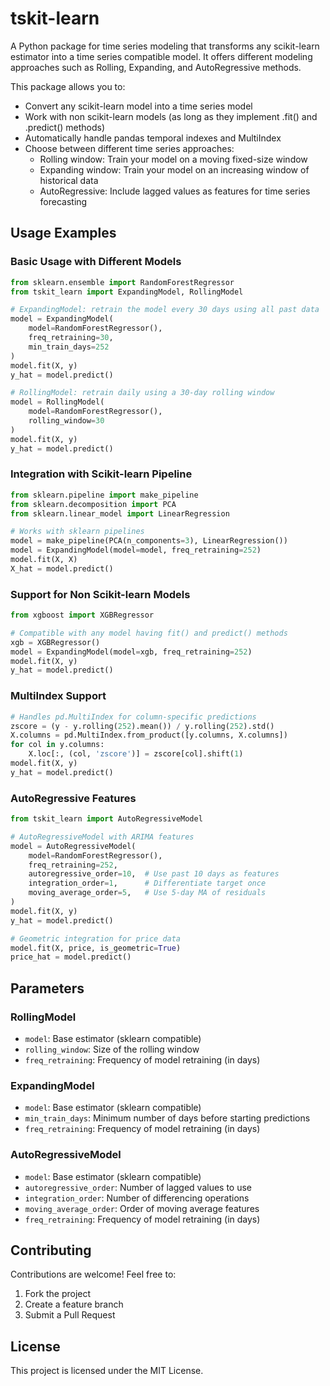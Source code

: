 # tskit-learn

A Python package for time series modeling that transforms any scikit-learn estimator into a time series compatible model. It offers different modeling approaches such as Rolling, Expanding, and AutoRegressive methods.

This package allows you to:
- Convert any scikit-learn model into a time series model
- Work with non scikit-learn models (as long as they implement .fit() and .predict() methods)
- Automatically handle pandas temporal indexes and MultiIndex
- Choose between different time series approaches:
  - Rolling window: Train your model on a moving fixed-size window
  - Expanding window: Train your model on an increasing window of historical data
  - AutoRegressive: Include lagged values as features for time series forecasting

## Usage Examples

### Basic Usage with Different Models

```python
from sklearn.ensemble import RandomForestRegressor
from tskit_learn import ExpandingModel, RollingModel

# ExpandingModel: retrain the model every 30 days using all past data
model = ExpandingModel(
    model=RandomForestRegressor(), 
    freq_retraining=30, 
    min_train_days=252
)
model.fit(X, y)
y_hat = model.predict()

# RollingModel: retrain daily using a 30-day rolling window
model = RollingModel(
    model=RandomForestRegressor(), 
    rolling_window=30
)
model.fit(X, y)
y_hat = model.predict()
```

### Integration with Scikit-learn Pipeline

```python
from sklearn.pipeline import make_pipeline
from sklearn.decomposition import PCA
from sklearn.linear_model import LinearRegression

# Works with sklearn pipelines
model = make_pipeline(PCA(n_components=3), LinearRegression())
model = ExpandingModel(model=model, freq_retraining=252)
model.fit(X, X)
X_hat = model.predict()
```

### Support for Non Scikit-learn Models

```python
from xgboost import XGBRegressor

# Compatible with any model having fit() and predict() methods
xgb = XGBRegressor()
model = ExpandingModel(model=xgb, freq_retraining=252)
model.fit(X, y)
y_hat = model.predict()
```

### MultiIndex Support

```python
# Handles pd.MultiIndex for column-specific predictions
zscore = (y - y.rolling(252).mean()) / y.rolling(252).std()
X.columns = pd.MultiIndex.from_product([y.columns, X.columns])
for col in y.columns:
    X.loc[:, (col, 'zscore')] = zscore[col].shift(1)
model.fit(X, y) 
y_hat = model.predict()
```

### AutoRegressive Features

```python
from tskit_learn import AutoRegressiveModel

# AutoRegressiveModel with ARIMA features
model = AutoRegressiveModel(
    model=RandomForestRegressor(), 
    freq_retraining=252, 
    autoregressive_order=10,  # Use past 10 days as features
    integration_order=1,      # Differentiate target once
    moving_average_order=5,   # Use 5-day MA of residuals
)
model.fit(X, y)
y_hat = model.predict()

# Geometric integration for price data
model.fit(X, price, is_geometric=True) 
price_hat = model.predict()
```

## Parameters

### RollingModel
- `model`: Base estimator (sklearn compatible)
- `rolling_window`: Size of the rolling window
- `freq_retraining`: Frequency of model retraining (in days)

### ExpandingModel
- `model`: Base estimator (sklearn compatible)
- `min_train_days`: Minimum number of days before starting predictions
- `freq_retraining`: Frequency of model retraining (in days)

### AutoRegressiveModel
- `model`: Base estimator (sklearn compatible)
- `autoregressive_order`: Number of lagged values to use
- `integration_order`: Number of differencing operations
- `moving_average_order`: Order of moving average features
- `freq_retraining`: Frequency of model retraining (in days)

## Contributing

Contributions are welcome! Feel free to:
1. Fork the project
2. Create a feature branch
3. Submit a Pull Request

## License

This project is licensed under the MIT License.
```